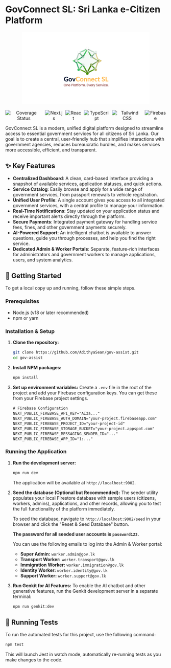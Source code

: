 # GovConnect SL: Sri Lanka e-Citizen Platform

<div align="center">
  <img src="/public/images/GovSL%20Logo.svg" alt="GovConnect SL Logo" width="400" />
</div>

<div align="center" style="display: flex; justify-content: center; align-items: center; gap: 0.5rem; margin-top: 1rem;">
  <img src="https://img.shields.io/badge/coverage-82%25-blue?style=for-the-badge" alt="Coverage Status" />
  <img src="https://img.shields.io/badge/Next.js-000000?style=for-the-badge&logo=nextdotjs&logoColor=white" alt="Next.js" />
  <img src="https://img.shields.io/badge/React-20232A?style=for-the-badge&logo=react&logoColor=61DAFB" alt="React" />
  <img src="https://img.shields.io/badge/TypeScript-3178C6?style=for-the-badge&logo=typescript&logoColor=white" alt="TypeScript" />
  <img src="https://img.shields.io/badge/Tailwind_CSS-38B2AC?style=for-the-badge&logo=tailwind-css&logoColor=white" alt="Tailwind CSS" />
  <img src="https://img.shields.io/badge/Firebase-FFCA28?style=for-the-badge&logo=firebase&logoColor=black" alt="Firebase" />
</div>

GovConnect SL is a modern, unified digital platform designed to streamline access to essential government services for all citizens of Sri Lanka. Our goal is to create a central, user-friendly hub that simplifies interactions with government agencies, reduces bureaucratic hurdles, and makes services more accessible, efficient, and transparent.

## ✨ Key Features

- **Centralized Dashboard**: A clean, card-based interface providing a snapshot of available services, application statuses, and quick actions.
- **Service Catalog**: Easily browse and apply for a wide range of government services, from passport renewals to vehicle registration.
- **Unified User Profile**: A single account gives you access to all integrated government services, with a central profile to manage your information.
- **Real-Time Notifications**: Stay updated on your application status and receive important alerts directly through the platform.
- **Secure Payments**: Integrated payment gateway for handling service fees, fines, and other government payments securely.
- **AI-Powered Support**: An intelligent chatbot is available to answer questions, guide you through processes, and help you find the right service.
- **Dedicated Admin & Worker Portals**: Separate, feature-rich interfaces for administrators and government workers to manage applications, users, and system analytics.

## 🚀 Getting Started

To get a local copy up and running, follow these simple steps.

### Prerequisites

- Node.js (v18 or later recommended)
- npm or yarn

### Installation & Setup

1.  **Clone the repository:**
    ```sh
    git clone https://github.com/AdithyaSean/gov-assist.git
    cd gov-assist
    ```

2.  **Install NPM packages:**
    ```sh
    npm install
    ```

3.  **Set up environment variables:**
    Create a `.env` file in the root of the project and add your Firebase configuration keys. You can get these from your Firebase project settings.

    ```env
    # Firebase Configuration
    NEXT_PUBLIC_FIREBASE_API_KEY="AIza..."
    NEXT_PUBLIC_FIREBASE_AUTH_DOMAIN="your-project.firebaseapp.com"
    NEXT_PUBLIC_FIREBASE_PROJECT_ID="your-project-id"
    NEXT_PUBLIC_FIREBASE_STORAGE_BUCKET="your-project.appspot.com"
    NEXT_PUBLIC_FIREBASE_MESSAGING_SENDER_ID="..."
    NEXT_PUBLIC_FIREBASE_APP_ID="1:..."
    ```

### Running the Application

1.  **Run the development server:**
    ```sh
    npm run dev
    ```
    The application will be available at `http://localhost:9002`.

2.  **Seed the database (Optional but Recommended):**
    The seeder utility populates your local Firestore database with sample users (citizens, workers, admins), applications, and other records, allowing you to test the full functionality of the platform immediately.

    To seed the database, navigate to `http://localhost:9002/seed` in your browser and click the "Reset & Seed Database" button.
    
    **The password for all seeded user accounts is `password123`.**

    You can use the following emails to log into the Admin & Worker portal:
    - **Super Admin:** `worker.admin@gov.lk`
    - **Transport Worker:** `worker.transport@gov.lk`
    - **Immigration Worker:** `worker.immigration@gov.lk`
    - **Identity Worker:** `worker.identity@gov.lk`
    - **Support Worker:** `worker.support@gov.lk`

3.  **Run Genkit for AI Features:**
    To enable the AI chatbot and other generative features, run the Genkit development server in a separate terminal:
    ```sh
    npm run genkit:dev
    ```

## 🧪 Running Tests

To run the automated tests for this project, use the following command:

```sh
npm test
```

This will launch Jest in watch mode, automatically re-running tests as you make changes to the code.
